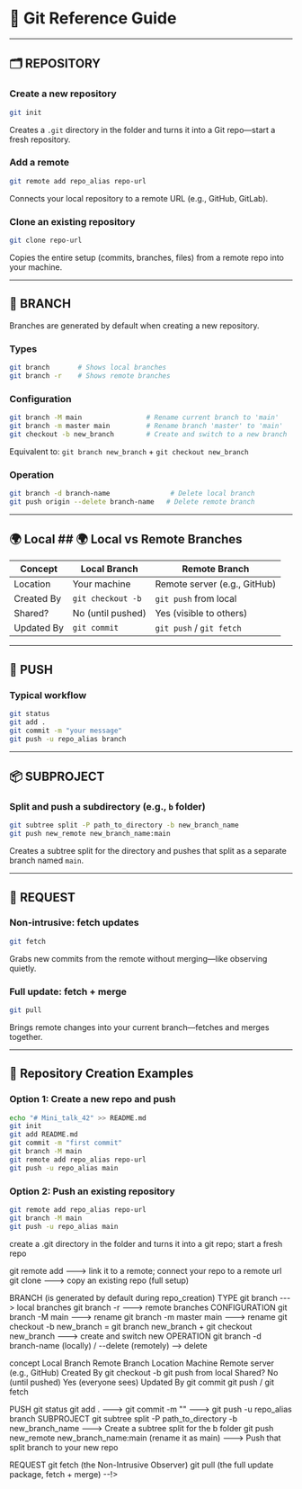 # 🧭 Git Reference Guide

---

## 🗂️ REPOSITORY

### Create a new repository
```bash
git init
```
Creates a `.git` directory in the folder and turns it into a Git repo—start a fresh repository.

### Add a remote
```bash
git remote add repo_alias repo-url
```
Connects your local repository to a remote URL (e.g., GitHub, GitLab).

### Clone an existing repository
```bash
git clone repo-url
```
Copies the entire setup (commits, branches, files) from a remote repo into your machine.

---

## 🌿 BRANCH

Branches are generated by default when creating a new repository.

### Types
```bash
git branch       # Shows local branches
git branch -r    # Shows remote branches
```

### Configuration
```bash
git branch -M main                # Rename current branch to 'main'
git branch -m master main         # Rename branch 'master' to 'main'
git checkout -b new_branch        # Create and switch to a new branch
```
Equivalent to: `git branch new_branch` + `git checkout new_branch`

### Operation
```bash
git branch -d branch-name               # Delete local branch
git push origin --delete branch-name   # Delete remote branch
```

---

## 🌍 Local ## 🌍 Local vs Remote Branches

| Concept       | Local Branch       | Remote Branch         |
|---------------|--------------------|------------------------|
| Location      | Your machine        | Remote server (e.g., GitHub) |
| Created By    | `git checkout -b`   | `git push` from local  |
| Shared?       | No (until pushed)   | Yes (visible to others) |
| Updated By    | `git commit`        | `git push` / `git fetch` |

---

## 🚀 PUSH

### Typical workflow
```bash
git status
git add .
git commit -m "your message"
git push -u repo_alias branch
```

---

## 📦 SUBPROJECT

### Split and push a subdirectory (e.g., `b` folder)
```bash
git subtree split -P path_to_directory -b new_branch_name
git push new_remote new_branch_name:main
```
Creates a subtree split for the directory and pushes that split as a separate branch named `main`.

---

## 🔄 REQUEST

### Non-intrusive: fetch updates
```bash
git fetch
```
Grabs new commits from the remote without merging—like observing quietly.

### Full update: fetch + merge
```bash
git pull
```
Brings remote changes into your current branch—fetches and merges together.

---

## 🏁 Repository Creation Examples

### Option 1: Create a new repo and push
```bash
echo "# Mini_talk_42" >> README.md
git init
git add README.md
git commit -m "first commit"
git branch -M main
git remote add repo_alias repo-url
git push -u repo_alias main
```

### Option 2: Push an existing repository
```bash
git remote add repo_alias repo-url
git branch -M main
git push -u repo_alias main
```





<!--
…or create a new repository on the command line
  echo "# Mini_talk_42" >> README.md
  git init
  git add README.md
  git commit -m "first commit"
  git branch -M main
  git remote add repo_alias repo-url
  git push -u repo_alias branch

…or push an existing repository from the command line
  git remote add repo_alias repo-url
  git branch -M main
  git push -u repo_alias branch
  
REPOSITORY
  git init ---> create a .git directory in the folder and turns it into a git repo; start a fresh repo 
  git remote add ---> link it to a remote; connect your repo to a remote url
  git clone ---> copy an existing repo (full setup)

BRANCH (is generated by default during repo_creation)
  TYPE
    git branch ---> local branches
    git branch -r ---> remote branches
  CONFIGURATION
    git branch -M main ---> rename
    git branch -m master main ---> rename
    git checkout -b new_branch = git branch new_branch + git checkout new_branch ---> create and switch new
  OPERATION
    git branch -d branch-name (locally) / --delete (remotely) --> delete

concept  Local Branch	Remote Branch
Location	Machine	Remote server (e.g., GitHub)
Created By	git checkout -b	git push from local
Shared?	No (until pushed)	Yes (everyone sees)
Updated By	git commit	git push / git fetch

PUSH
  git status
  git add . ---> git commit -m "" ---> git push -u repo_alias branch
  SUBPROJECT
    git subtree split -P path_to_directory -b new_branch_name ---> Create a subtree split for the b folder
    git push new_remote new_branch_name:main (rename it as main) ---> Push that split branch to your new repo

REQUEST
  git fetch (the Non-Intrusive Observer)
  git pull (the full update package, fetch + merge)
--!>
